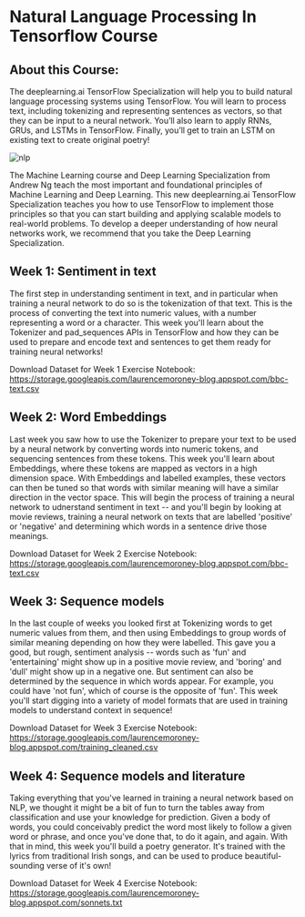 # Natural Language Processing In Tensorflow Course
## About this Course:
The deeplearning.ai TensorFlow Specialization will help you to build natural language processing systems using TensorFlow. You will learn to process text, including tokenizing and representing sentences as vectors, so that they can be input to a neural network. You’ll also learn to apply RNNs, GRUs, and LSTMs in TensorFlow. Finally, you’ll get to train an  LSTM on existing text to create original poetry!

![nlp](https://user-images.githubusercontent.com/36892795/107777452-22433b80-6d43-11eb-9150-34ad64b3bb0c.png)

The Machine Learning course and Deep Learning Specialization from Andrew Ng teach the most important and foundational principles of Machine Learning and Deep Learning. This new deeplearning.ai TensorFlow Specialization teaches you how to use TensorFlow to implement those principles so that you can start building and applying scalable models to real-world problems. To develop a deeper understanding of how neural networks work, we recommend that you take the Deep Learning Specialization.
## Week 1: Sentiment in text
The first step in understanding sentiment in text, and in particular when training a neural network to do so is the tokenization of that text. This is the process of converting the text into numeric values, with a number representing a word or a character. This week you'll learn about the Tokenizer and pad_sequences APIs in TensorFlow and how they can be used to prepare and encode text and sentences to get them ready for training neural networks!

Download Dataset for Week 1 Exercise Notebook:
https://storage.googleapis.com/laurencemoroney-blog.appspot.com/bbc-text.csv

## Week 2: Word Embeddings
Last week you saw how to use the Tokenizer to prepare your text to be used by a neural network by converting words into numeric tokens, and sequencing sentences from these tokens. This week you'll learn about Embeddings, where these tokens are mapped as vectors in a high dimension space. With Embeddings and labelled examples, these vectors can then be tuned so that words with similar meaning will have a similar direction in the vector space. This will begin the process of training a neural network to udnerstand sentiment in text -- and you'll begin by looking at movie reviews, training a neural network on texts that are labelled 'positive' or 'negative' and determining which words in a sentence drive those meanings.

Download Dataset for Week 2 Exercise Notebook:
https://storage.googleapis.com/laurencemoroney-blog.appspot.com/bbc-text.csv

## Week 3: Sequence models
In the last couple of weeks you looked first at Tokenizing words to get numeric values from them, and then using Embeddings to group words of similar meaning depending on how they were labelled. This gave you a good, but rough, sentiment analysis -- words such as 'fun' and 'entertaining' might show up in a positive movie review, and 'boring' and 'dull' might show up in a negative one. But sentiment can also be determined by the sequence in which words appear. For example, you could have 'not fun', which of course is the opposite of 'fun'. This week you'll start digging into a variety of model formats that are used in training models to understand context in sequence!

Download Dataset for Week 3 Exercise Notebook:
https://storage.googleapis.com/laurencemoroney-blog.appspot.com/training_cleaned.csv

## Week 4: Sequence models and literature
Taking everything that you've learned in training a neural network based on NLP, we thought it might be a bit of fun to turn the tables away from classification and use your knowledge for prediction. Given a body of words, you could conceivably predict the word most likely to follow a given word or phrase, and once you've done that, to do it again, and again. With that in mind, this week you'll build a poetry generator. It's trained with the lyrics from traditional Irish songs, and can be used to produce beautiful-sounding verse of it's own!

Download Dataset for Week 4 Exercise Notebook:
https://storage.googleapis.com/laurencemoroney-blog.appspot.com/sonnets.txt
